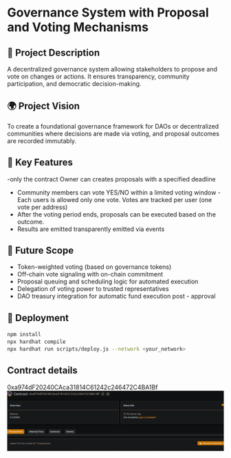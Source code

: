 # Governance System with Proposal and Voting Mechanisms        

## 🧠 Project Description                  

A decentralized governance system  allowing stakeholders to propose and vote on changes or actions. It ensures transparency, community participation, and democratic decision-making. 

## 🌍 Project Vision     

To create a foundational governance framework for DAOs or decentralized communities where decisions are made via voting, and proposal outcomes are recorded immutably. 

## 🔑 Key Features                     

-only the contract Owner can creates proposals with a specified deadline 
- Community members can vote YES/NO within a limited voting window
-Each users is allowed only one vote. Votes are tracked per user (one vote per address)
- After the voting period ends, proposals can be executed based on the outcome.
- Results are emitted transparently emitted via events 

## 🚀 Future Scope  

- Token-weighted voting (based on governance tokens)
- Off-chain vote signaling with on-chain commitment
- Proposal queuing and scheduling logic for automated execution 
- Delegation of voting power to trusted representatives  
- DAO treasury integration for automatic fund execution post - approval 

## 📜 Deployment

```bash
npm install
npx hardhat compile
npx hardhat run scripts/deploy.js --network <your_network>
```

## Contract details
0xa974dF20240CAca31814C61242c246472C4BA1Bf![alt text](image.png)
